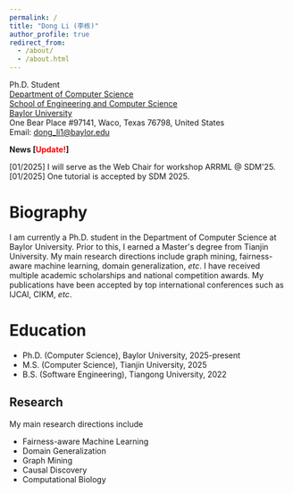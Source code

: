 ```yaml
---
permalink: /
title: "Dong Li (李栋)"
author_profile: true
redirect_from: 
  - /about/
  - /about.html
---
```


Ph.D. Student<br>
[Department of Computer Science](https://www.ecs.baylor.edu/computer-science)<br>
[School of Engineering and Computer Science](https://www.ecs.baylor.edu/)<br>
[Baylor University](https://www.baylor.edu/)<br>
One Bear Place #97141, Waco, Texas 76798, United States<br>
Email: dong_li1@baylor.edu

**News [<span style="color:red">Update!</span>]**

[01/2025] I will serve as the Web Chair for workshop ARRML @ SDM'25.<br>
[01/2025] One tutorial is accepted by SDM 2025.


Biography
======
I am currently a Ph.D. student in the Department of Computer Science at Baylor University. Prior to this, I earned a Master's degree from Tianjin University. My main research directions include graph mining, fairness-aware machine learning, domain generalization, _etc_. I have received multiple academic scholarships and national competition awards. My publications have been accepted by top international conferences such as IJCAI, CIKM, _etc_. 

Education
======
+ Ph.D. (Computer Science), Baylor University, 2025-present
+ M.S. (Computer Science), Tianjin University, 2025
+ B.S. (Software Engineering), Tiangong University, 2022

Research
------
My main research directions include
+ Fairness-aware Machine Learning
+ Domain Generalization
+ Graph Mining
+ Causal Discovery
+ Computational Biology 
